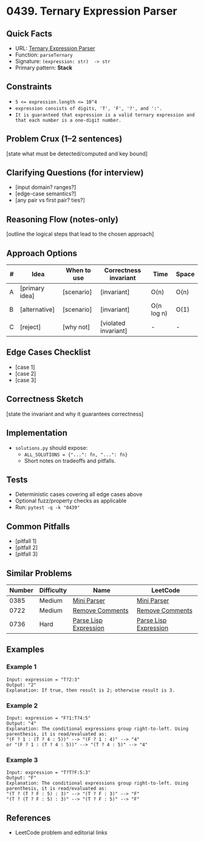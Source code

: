 # 0439. Ternary Expression Parser

## Quick Facts

- URL: [Ternary Expression Parser](https://leetcode.com/problems/ternary-expression-parser/)
- Function: `parseTernary`
- Signature: `(expression: str)  -> str`
- Primary pattern: **Stack**

## Constraints

- `5 <= expression.length <= 10^4`
- `expression consists of digits, 'T', 'F', '?', and ':'.`
- `It is guaranteed that expression is a valid ternary expression and that each number is a one-digit number.`

## Problem Crux (1–2 sentences)

[state what must be detected/computed and key bound]

## Clarifying Questions (for interview)

- [input domain? ranges?]
- [edge-case semantics?]
- [any pair vs first pair? ties?]

## Reasoning Flow (notes-only)

[outline the logical steps that lead to the chosen approach]

## Approach Options

| #   | Idea           | When to use | Correctness invariant | Time       | Space |
| --- | -------------- | ----------- | --------------------- | ---------- | ----- |
| A   | [primary idea] | [scenario]  | [invariant]           | O(n)       | O(n)  |
| B   | [alternative]  | [scenario]  | [invariant]           | O(n log n) | O(1)  |
| C   | [reject]       | [why not]   | [violated invariant]  | -          | -     |

## Edge Cases Checklist

- [case 1]
- [case 2]
- [case 3]

## Correctness Sketch

[state the invariant and why it guarantees correctness]

## Implementation

- `solutions.py` should expose:
    - `ALL_SOLUTIONS = {"...": fn, "...": fn}`
    - Short notes on tradeoffs and pitfalls.

## Tests

- Deterministic cases covering all edge cases above
- Optional fuzz/property checks as applicable
- Run: `pytest -q -k "0439"`

## Common Pitfalls

- [pitfall 1]
- [pitfall 2]
- [pitfall 3]

## Similar Problems

| Number | Difficulty | Name                                                             | LeetCode                                                                      |
| ------ | ---------- | ---------------------------------------------------------------- | ----------------------------------------------------------------------------- |
| 0385   | Medium     | [Mini Parser](../0385-mini-parser/readme.md)                     | [Mini Parser](https://leetcode.com/problems/mini-parser/)                     |
| 0722   | Medium     | [Remove Comments](../0722-remove-comments/readme.md)             | [Remove Comments](https://leetcode.com/problems/remove-comments/)             |
| 0736   | Hard       | [Parse Lisp Expression](../0736-parse-lisp-expression/readme.md) | [Parse Lisp Expression](https://leetcode.com/problems/parse-lisp-expression/) |

## Examples

### Example 1

```text
Input: expression = "T?2:3"
Output: "2"
Explanation: If true, then result is 2; otherwise result is 3.
```

### Example 2

```text
Input: expression = "F?1:T?4:5"
Output: "4"
Explanation: The conditional expressions group right-to-left. Using parenthesis, it is read/evaluated as:
"(F ? 1 : (T ? 4 : 5))" --> "(F ? 1 : 4)" --> "4"
or "(F ? 1 : (T ? 4 : 5))" --> "(T ? 4 : 5)" --> "4"
```

### Example 3

```text
Input: expression = "T?T?F:5:3"
Output: "F"
Explanation: The conditional expressions group right-to-left. Using parenthesis, it is read/evaluated as:
"(T ? (T ? F : 5) : 3)" --> "(T ? F : 3)" --> "F"
"(T ? (T ? F : 5) : 3)" --> "(T ? F : 5)" --> "F"
```

## References

- LeetCode problem and editorial links
